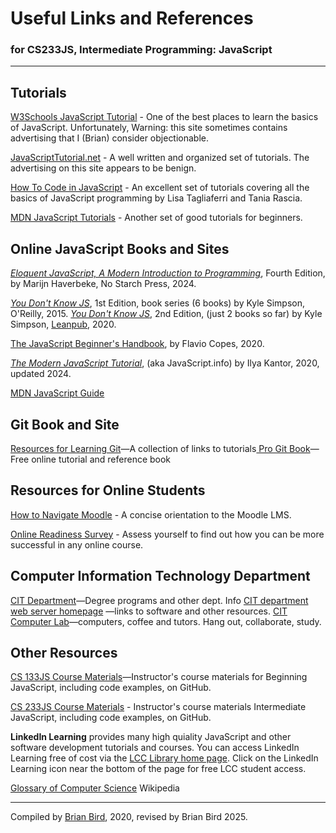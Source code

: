 # Useful Links and References

### for CS233JS, Intermediate Programming: JavaScript

------



## Tutorials

[W3Schools JavaScript Tutorial](https://www.w3schools.com/js/DEFAULT.asp) - One of the best places to learn the basics of JavaScript. Unfortunately, Warning: this site sometimes contains advertising that I (Brian) consider objectionable.

[JavaScriptTutorial.net](https://www.javascripttutorial.net/) - A well written and organized set of tutorials. The advertising on this site appears to be benign.

[How To Code in JavaScript](https://www.digitalocean.com/community/tutorial_series/how-to-code-in-javascript) - An excellent set of tutorials covering all the basics of JavaScript programming by Lisa Tagliaferri and Tania Rascia.

[MDN JavaScript Tutorials](https://developer.mozilla.org/en-US/docs/Learn/JavaScript) - Another set of good tutorials for beginners.



## Online JavaScript Books and Sites

[*Eloquent JavaScript, A Modern Introduction to Programming*](http://eloquentjavascript.net/), Fourth Edition, by Marijn Haverbeke, No Starch Press, 2024.

*[You Don't Know JS](https://github.com/getify/You-Dont-Know-JS/blob/1st-ed/README.md)*, 1st Edition, book series (6 books) by Kyle Simpson,  O'Reilly, 2015.
*[You Don't Know JS](https://github.com/getify/You-Dont-Know-JS/blob/1st-ed/README.md)*, 2nd Edition, (just 2 books so far) by Kyle Simpson,  [Leanpub](https://leanpub.com/ydkjsy-get-started), 2020.

[The JavaScript Beginner's Handbook](https://www.freecodecamp.org/news/the-complete-javascript-handbook-f26b2c71719c/), by Flavio Copes, 2020.

*[The Modern JavaScript Tutorial](https://javascript.info/)*, (aka JavaScript.info) by Ilya Kantor, 2020, updated 2024.

[MDN JavaScript Guide](https://developer.mozilla.org/en-US/docs/Web/JavaScript/Guide)



## Git Book and Site

[Resources for Learning Git](http://try.github.io)—A collection of links to tutorials[
Pro Git Book](https://git-scm.com/book/en/v2)—Free online tutorial and reference book



## Resources for Online Students

[How to Navigate Moodle](http://bit.ly/LCC-MoodleNav) - A concise orientation to the Moodle LMS.

[Online Readiness Survey](http://bit.ly/LCC-Ready) - Assess yourself to find out how you can be more successful in any online course.



## Computer Information Technology Department

[CIT Department](https://www.lanecc.edu/cit)—Degree programs and other dept. Info
[CIT department web server homepage](https://citstudent.lanecc.edu) —links to software and other resources.
[CIT Computer Lab](https://www.lanecc.edu/programs-academics/academic-departments/business-technology-and-trades/computer-information-technology/cit-computer-lab)—computers, coffee and tutors. Hang out, collaborate, study.



## Other Resources

[CS 133JS Course Materials](https://lcc-cit.github.io/CS133JS-CourseMaterials/)&mdash;Instructor's course materials for Beginning JavaScript, including code examples, on GitHub.

[CS 233JS Course Materials](https://github.com/LCC-CIT/CS233JS-CourseMaterials) - Instructor's course materials Intermediate JavaScript, including code examples, on GitHub.

**LinkedIn Learning** provides many high quiality JavaScript and other software development tutorials and courses. You can access LinkedIn Learning free of cost via the [LCC Library home page](https://library.lanecc.edu/). Click on the LinkedIn Learning icon near the bottom of the page for free LCC student access.

[Glossary of Computer Science](https://en.wikipedia.org/wiki/Glossary_of_computer_science) Wikipedia

------



Compiled by [Brian Bird](https://profbird.dev), 2020, revised by Brian Bird 2025.